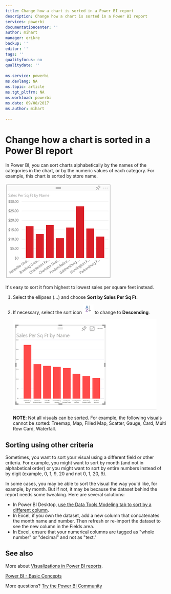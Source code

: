 ```yaml
---
title: Change how a chart is sorted in a Power BI report
description: Change how a chart is sorted in a Power BI report
services: powerbi
documentationcenter: ''
author: mihart
manager: erikre
backup: ''
editor: ''
tags: ''
qualityfocus: no
qualitydate: ''

ms.service: powerbi
ms.devlang: NA
ms.topic: article
ms.tgt_pltfrm: NA
ms.workload: powerbi
ms.date: 09/08/2017
ms.author: mihart

---
```

# Change how a chart is sorted in a Power BI report
In Power BI, you can sort charts alphabetically by the names of the categories in the chart, or by the numeric
values of each category. For example, this chart is sorted by store name.

![](media/power-bi-report-change-sort/pbi_chartsortcategory.png)

It's easy to sort it from highest to lowest sales per square feet instead.

1. Select the ellipses (...) and choose **Sort by Sales Per Sq Ft**.
2. If necessary, select the sort icon ![](media/power-bi-report-change-sort/sorticon.png) to change to **Descending**.
   
   ![](media/power-bi-report-change-sort/sortby.gif)
   
   **NOTE**: Not all visuals can be sorted.  For example, the following visuals cannot be sorted: Treemap, Map, Filled Map, Scatter, Gauge, Card, Multi Row Card, Waterfall.

## Sorting using other criteria
Sometimes, you want to sort your visual using a different field or other criteria.  For example, you might want
to sort by month (and not in alphabetical order) or you might
want to sort by entire numbers instead of by digit (example, 0, 1, 9, 20 and not 0, 1, 20, 9).  

In some cases, you may be able to sort the visual the way you'd like, for example, by month.  But if not, it may be because the dataset behind the report needs some tweaking. Here are several solutions:

* In Power BI Desktop, [use the Data Tools Modeling tab to sort by a different column](powerbi-desktop-sort-by-column.md).
* In Excel, if you own the dataset, add a new column that concatenates the month name and number. Then refresh or re-import the dataset to see the new column in the Fields area.
* In Excel, ensure that your numerical columns are tagged as "whole number" or "decimal" and not as "text."

## See also
More about [Visualizations in Power BI reports](power-bi-report-visualizations.md).

[Power BI - Basic Concepts](service-basic-concepts.md)

More questions? [Try the Power BI Community](http://community.powerbi.com/)

